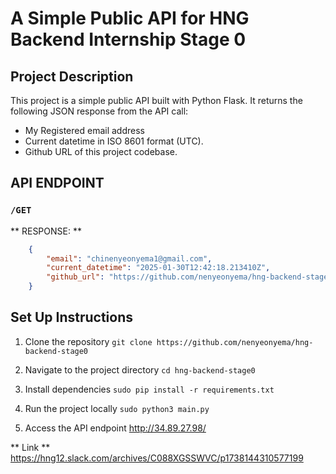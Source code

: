 # A Simple Public API for HNG Backend Internship Stage 0

## Project Description
This project is a simple public API built with Python Flask. It returns the following JSON response from the API call:
- My Registered email address
- Current datetime in ISO 8601 format (UTC).
- Github URL of this project codebase.

## API ENDPOINT
### `/GET`
** RESPONSE: **

```json
    {
        "email": "chinenyeonyema1@gmail.com",
        "current_datetime": "2025-01-30T12:42:18.213410Z",
        "github_url": "https://github.com/nenyeonyema/hng-backend-stage0"
    }
```

## Set Up Instructions
1. Clone the repository
`git clone https://github.com/nenyeonyema/hng-backend-stage0`

2. Navigate to the project directory
`cd hng-backend-stage0`

3. Install dependencies
`sudo pip install -r requirements.txt`

4. Run the project locally
`sudo python3 main.py`

5. Access the API endpoint
http://34.89.27.98/

** Link **
https://hng12.slack.com/archives/C088XGSSWVC/p1738144310577199